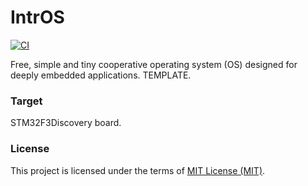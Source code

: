 # IntrOS
  [![CI](https://github.com/stateos/IntrOS-STM32F3Discovery/actions/workflows/test.yml/badge.svg)](https://github.com/stateos/IntrOS-STM32F3Discovery/actions/workflows/test.yml)

Free, simple and tiny cooperative operating system (OS) designed for deeply embedded applications.
TEMPLATE.

### Target

STM32F3Discovery board.

### License

This project is licensed under the terms of [MIT License (MIT)](https://opensource.org/licenses/MIT).
